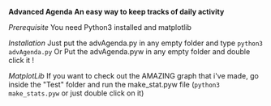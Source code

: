 **Advanced Agenda**
__An easy way to keep tracks of daily activity__

*Prerequisite*
You need Python3 installed and matplotlib

*Installation*
Just put the advAgenda.py in any empty folder and type 
<code>python3 advAgenda.py</code>
Or
Put the advAgenda.pyw in any empty folder and double click it !

*MatplotLib*
If you want to check out the AMAZING graph that i've made, go inside the "Test" folder and run the make_stat.pyw file (<code>python3 make_stats.pyw</code> or just double click on it)
